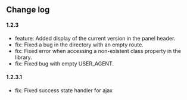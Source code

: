 ## Change log

#### 1.2.3

* feature: Added display of the current version in the panel header.
* fix: Fixed a bug in the directory with an empty route.
* fix: Fixed error when accessing a non-existent class property in the library.
* fix: Fixed bug with empty USER_AGENT.

#### 1.2.3.1

* fix: Fixed success state handler for ajax

